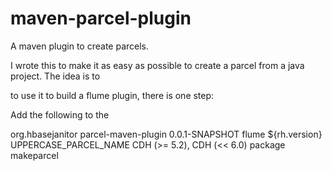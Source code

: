 # maven-parcel-plugin
A maven plugin to create parcels.

I wrote this to make it as easy as possible to create a parcel from a java project.   The idea is to 

to use it to build a flume plugin, there is one step:

Add the following to the <build> 

<plugin>
	<groupId>org.hbasejanitor</groupId>
	<artifactId>parcel-maven-plugin</artifactId>
	<version>0.0.1-SNAPSHOT</version>
	<configuration>
	    <targetTypeOfParcel>flume</targetTypeOfParcel>
	    <!-- parcel names contain the linux version, if it doesn't matter put el7/el6/weezy depending on the RHEL/centos/whatever version -->
	    <rhelVersion>${rh.version}</rhelVersion>
	    <!-- parcelName must be upper case -->
	    <parcelName>UPPERCASE_PARCEL_NAME</parcelName>
	    <cdhDepend>CDH (&gt;= 5.2), CDH (&lt;&lt; 6.0)</cdhDepend>
	</configuration>
	<executions>
		<execution>
		<phase>package</phase>
			<goals>
				<goal>makeparcel</goal>
			</goals>
		</execution>
	</executions>
</plugin>

